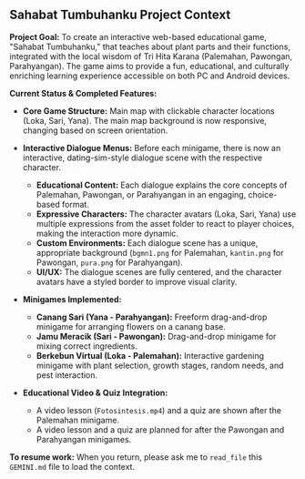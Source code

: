 ## Sahabat Tumbuhanku Project Context

**Project Goal:**
To create an interactive web-based educational game, "Sahabat Tumbuhanku," that teaches about plant parts and their functions, integrated with the local wisdom of Tri Hita Karana (Palemahan, Pawongan, Parahyangan). The game aims to provide a fun, educational, and culturally enriching learning experience accessible on both PC and Android devices.

**Current Status & Completed Features:**
- **Core Game Structure:** Main map with clickable character locations (Loka, Sari, Yana). The main map background is now responsive, changing based on screen orientation.

- **Interactive Dialogue Menus:** Before each minigame, there is now an interactive, dating-sim-style dialogue scene with the respective character.
    - **Educational Content:** Each dialogue explains the core concepts of Palemahan, Pawongan, or Parahyangan in an engaging, choice-based format.
    - **Expressive Characters:** The character avatars (Loka, Sari, Yana) use multiple expressions from the asset folder to react to player choices, making the interaction more dynamic.
    - **Custom Environments:** Each dialogue scene has a unique, appropriate background (`bgmn1.png` for Palemahan, `kantin.png` for Pawongan, `pura.png` for Parahyangan).
    - **UI/UX:** The dialogue scenes are fully centered, and the character avatars have a styled border to improve visual clarity.

- **Minigames Implemented:**
  - **Canang Sari (Yana - Parahyangan):** Freeform drag-and-drop minigame for arranging flowers on a canang base.
  - **Jamu Meracik (Sari - Pawongan):** Drag-and-drop minigame for mixing correct ingredients.
  - **Berkebun Virtual (Loka - Palemahan):** Interactive gardening minigame with plant selection, growth stages, random needs, and pest interaction.

- **Educational Video & Quiz Integration:**
  - A video lesson (`Fotosintesis.mp4`) and a quiz are shown after the Palemahan minigame.
  - A video lesson and a quiz are planned for after the Pawongan and Parahyangan minigames.

**To resume work:** When you return, please ask me to `read_file` this `GEMINI.md` file to load the context.